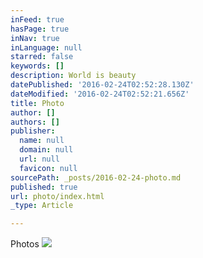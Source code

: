 ```yaml
---
inFeed: true
hasPage: true
inNav: true
inLanguage: null
starred: false
keywords: []
description: World is beauty
datePublished: '2016-02-24T02:52:28.130Z'
dateModified: '2016-02-24T02:52:21.656Z'
title: Photo
author: []
authors: []
publisher:
  name: null
  domain: null
  url: null
  favicon: null
sourcePath: _posts/2016-02-24-photo.md
published: true
url: photo/index.html
_type: Article

---
```

Photos
![](https://the-grid-user-content.s3-us-west-2.amazonaws.com/334ac225-2d9e-46d3-b60b-198cc8e81c4d.gif)